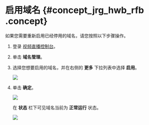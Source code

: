 # 启用域名 {#concept_jrg_hwb_rfb .concept}

如果您需要重新启用已经停用的域名，请您按照以下步骤操作。

1.  登录 [视频直播控制台](https://live.console.aliyun.com/?spm=a2c4g.11186623.2.19.51f61d92dE4irz#/live/domains)。
2.  单击 **域名管理**。
3.  选择您想要启用的域名，并在右侧的 **更多** 下拉列表中选择 **启用**。

    ![](http://static-aliyun-doc.oss-cn-hangzhou.aliyuncs.com/assets/img/41658/154218997621644_zh-CN.png)

4.  单击 **确定**。

    ![](http://static-aliyun-doc.oss-cn-hangzhou.aliyuncs.com/assets/img/41658/154218997621645_zh-CN.png)

    在 **状态** 栏下可见域名当前为 **正常运行** 状态。

    ![](http://static-aliyun-doc.oss-cn-hangzhou.aliyuncs.com/assets/img/41658/154218997621646_zh-CN.png)


